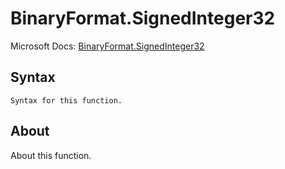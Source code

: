 ---
---

# BinaryFormat.SignedInteger32

Microsoft Docs: [BinaryFormat.SignedInteger32](https://docs.microsoft.com/en-us/powerquery-m/binaryformat-signedinteger32)

## Syntax

```
Syntax for this function.
```

## About

About this function.

